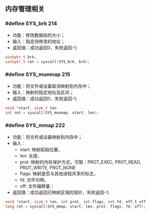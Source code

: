 ## 内存管理相关

### #define SYS_brk 214

* 功能：修改数据段的大小；
* 输入：指定待修改的地址；
* 返回值：成功返回0，失败返回-1;

```c
uintptr_t brk;
uintptr_t ret = syscall(SYS_brk, brk);
```

### #define SYS_munmap 215

* 功能：将文件或设备取消映射到内存中；
* 输入：映射的指定地址及区间；
* 返回值：成功返回0，失败返回-1;

```c
void *start, size_t len
int ret = syscall(SYS_munmap, start, len);
```

### #define SYS_mmap 222

* 功能：将文件或设备映射到内存中；
* 输入：
	- start: 映射起始位置，
	- len: 长度，
	- prot: 映射的内存保护方式，可取：PROT_EXEC, PROT_READ, PROT_WRITE, PROT_NONE
	- flags: 映射是否与其他进程共享的标志，
	- fd: 文件句柄，
	- off: 文件偏移量；
* 返回值：成功返回已映射区域的指针，失败返回-1;

```c
void *start, size_t len, int prot, int flags, int fd, off_t off
long ret = syscall(SYS_mmap, start, len, prot, flags, fd, off);
```
